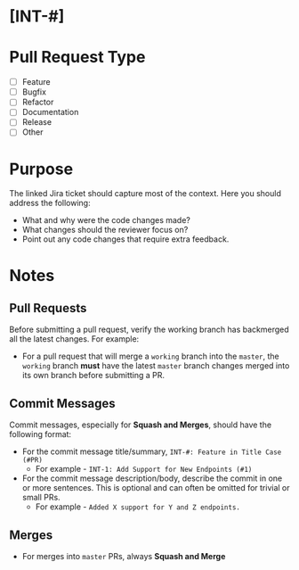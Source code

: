 # [INT-#]

# Pull Request Type

- [ ] Feature
- [ ] Bugfix
- [ ] Refactor
- [ ] Documentation
- [ ] Release
- [ ] Other

# Purpose

The linked Jira ticket should capture most of the context. Here you should address the following:
- What and why were the code changes made?
- What changes should the reviewer focus on?
- Point out any code changes that require extra feedback.

# Notes

## Pull Requests

Before submitting a pull request, verify the working branch has backmerged all the latest changes. For example:
-  For a pull request that will merge a `working` branch into the `master`, the `working` branch __must__ have the latest `master` branch changes merged into its own branch before submitting a PR.

## Commit Messages

Commit messages, especially for **Squash and Merges**, should have the following format:
- For the commit message title/summary, `INT-#: Feature in Title Case (#PR)`
  - For example - `INT-1: Add Support for New Endpoints (#1)`
- For the commit message description/body, describe the commit in one or more sentences. This is optional and can often be omitted for trivial or small PRs. 
  - For example - `Added X support for Y and Z endpoints.`

## Merges

- For merges into `master` PRs, always **Squash and Merge**